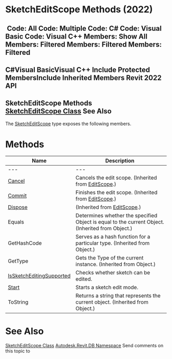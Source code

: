 # SketchEditScope Methods (2022)

﻿
 Code: All Code: Multiple Code: C# Code: Visual Basic Code: Visual C++  Members: Show All Members: Filtered Members: Filtered Members: Filtered   
---  
C#Visual BasicVisual C++
Include Protected MembersInclude Inherited Members
Revit 2022 API  
---  
SketchEditScope Methods  
[SketchEditScope Class](8538b361-08df-9fd2-93bb-1790a09130f7.md "SketchEditScope Class") See Also  
---  
The [SketchEditScope](8538b361-08df-9fd2-93bb-1790a09130f7.md "SketchEditScope Class") type exposes the following members.
# Methods
| Name | Description |
| --- | --- |
| --- | --- | --- |
| [Cancel](7d36a76e-dc13-c17e-b999-891c9c6fe4df.md "Cancel Method") | Cancels the edit scope.  (Inherited from [EditScope](bac11282-3a3b-953e-8bc4-960c62da4946.md "EditScope Class").) |
| [Commit](c82741e1-58b8-ee1f-7deb-1764af63f37a.md "Commit Method") | Finishes the edit scope.  (Inherited from [EditScope](bac11282-3a3b-953e-8bc4-960c62da4946.md "EditScope Class").) |
| [Dispose](a42bd333-2276-0df4-2ecc-17f04671a840.md "Dispose Method") | (Inherited from [EditScope](bac11282-3a3b-953e-8bc4-960c62da4946.md "EditScope Class").) |
| Equals | Determines whether the specified Object is equal to the current Object. (Inherited from Object.) |
| GetHashCode | Serves as a hash function for a particular type.  (Inherited from Object.) |
| GetType | Gets the Type of the current instance. (Inherited from Object.) |
| [IsSketchEditingSupported](1357d62d-1b59-f552-ec7b-36cda2127e41.md "IsSketchEditingSupported Method") | Checks whether sketch can be edited. |
| [Start](73819f41-6564-48ce-9f00-25f5b74d41b2.md "Start Method") | Starts a sketch edit mode. |
| ToString | Returns a string that represents the current object. (Inherited from Object.) |

# See Also
[SketchEditScope Class](8538b361-08df-9fd2-93bb-1790a09130f7.md "SketchEditScope Class")
[Autodesk.Revit.DB Namespace](87546ba7-461b-c646-cbb1-2cb8f5bff8b2.md "Autodesk.Revit.DB Namespace")
Send comments on this topic to 